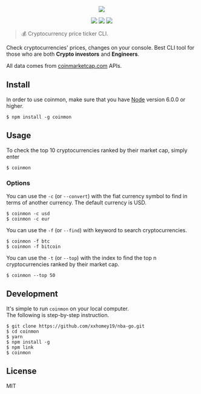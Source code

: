 <p align=center>
<img src="https://raw.githubusercontent.com/bichenkk/coinmon/master/logo.png">
</p>
<p align=center>
<a target="_blank" href="http://nodejs.org/download/" title="Node version"><img src="https://img.shields.io/badge/node.js-%3E=_6.0-green.svg"></a>
<a target="_blank" href="https://opensource.org/licenses/MIT" title="License: MIT"><img src="https://img.shields.io/badge/License-MIT-blue.svg"></a>
<a target="_blank" href="http://makeapullrequest.com" title="PRs Welcome"><img src="https://img.shields.io/badge/PRs-welcome-brightgreen.svg"></a>
</p>  


> 💰 Cryptocurrency price ticker CLI.

Check cryptocurrencies' prices, changes on your console.
Best CLI tool for those who are both **Crypto investors** and **Engineers**.

All data comes from [coinmarketcap.com](https://coinmarketcap.com/) APIs.

## Install

In order to use coinmon, make sure that you have [Node](https://nodejs.org/) version 6.0.0 or higher.

```
$ npm install -g coinmon
```

## Usage

To check the top 10 cryptocurrencies ranked by their market cap, simply enter
```
$ coinmon
```

### Options

You can use the `-c` (or `--convert`) with the fiat currency symbol to find in terms of another currency.
The default currency is USD.

```
$ coinmon -c usd
$ coinmon -c eur
```

You can use the `-f` (or `--find`) with keyword to search cryptocurrencies.

```
$ coinmon -f btc
$ coinmon -f bitcoin
```

You can use the `-t` (or `--top`) with the index to find the top n cryptocurrencies ranked by their market cap.

```
$ coinmon --top 50
```

## Development

It's simple to run `coinmon` on your local computer.  
The following is step-by-step instruction.

```
$ git clone https://github.com/xxhomey19/nba-go.git
$ cd coinmon
$ yarn
$ npm install -g
$ npm link
$ coinmon
```

## License

MIT